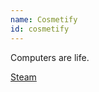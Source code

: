 ```yaml
---
name: Cosmetify
id: cosmetify
---
```

Computers are life.

[Steam](http://steamcommunity.com/id/cosmetify/)
